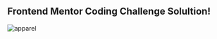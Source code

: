 ## Frontend Mentor Coding Challenge Solultion!

![apparel](https://github.com/user-attachments/assets/179378f5-ad7e-4aac-9560-e6f7b07c0396)
